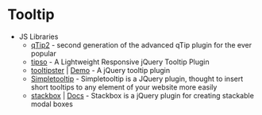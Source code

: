 # Tooltip
- JS Libraries
    - [qTip2](http://qtip2.com/) - second generation of the advanced qTip plugin for the ever popular
    - [tipso](http://goo.gl/XjEzpj) - A Lightweight Responsive jQuery Tooltip Plugin
    - [tooltipster](http://goo.gl/Vh6z5C) | [Demo](http://goo.gl/oCNQaP) - A jQuery tooltip plugin
    - [Simpletooltip](http://goo.gl/WOLwdG) - Simpletooltip is a JQuery plugin, thought to insert short tooltips to any element of your website more easily
    - [stackbox](https://goo.gl/mFLWvl) | [Docs](http://goo.gl/MORJ3p) - Stackbox is a jQuery plugin for creating stackable modal boxes
